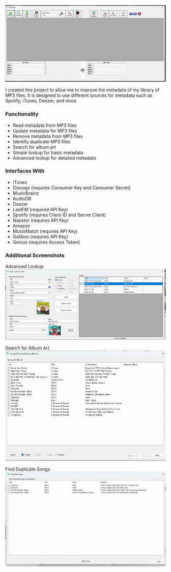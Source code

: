 <img src="https://github.com/Coffmans/TotalTagger/blob/ea46fdf61f2816d9d54a7863ebbf3d2f50b3a6d4/screenshots/Total Tagger.jpg"  title="Total Tagger">

I created this project to allow me to improve the metadata of my library of MP3 files. It is designed to use different sources for metadata such as Spotify, iTunes, Deezer, and more.

<h3>Functionality</h3>
<ul>
  <li>Read metadata from MP3 files</li>
  <li>Update metadata for MP3 files</li>
  <li>Remove metadata from MP3 files</li>
  <li>Identify duplicate MP3 files</li>
  <li>Search for album art</li>
  <li>Simple lookup for basic metadata</li>
  <li>Advanced lookup for detailed metadata</li>
</ul>

<h3>Interfaces With</h3>
<ul>
<li>iTunes</li>
<li>Discogs (requires Consumer Key and Consumer Secret)</li>
<li>MusicBrainz</li>
<li>AudioDB</li>
<li>Deezer</li>
<li>LastFM (required API Key)</li>
<li>Spotify (requires Client ID and Secret Client)</li>
<li>Napster (requires API Key)</li>
<li>Amazon</li>
<li>MusixMatch (requires API Key)</li>
<li>Galiboo (requires API Key)</li>
<li>Genius (requires Access Token)</li>
</ul>

<h3>Additional Screenshots</h3>
Advanced Lookup
<img src="https://github.com/Coffmans/TotalTagger/blob/master/screenshots/advanced lookup.jpg"  title="Advanced Lookup">

Search for Album Art
<img src="https://github.com/Coffmans/TotalTagger/blob/master/screenshots/missing album art.jpg"  title="Search for Album Art">

Find Duplicate Songs
<img src="https://github.com/Coffmans/TotalTagger/blob/master/screenshots/find duplicates.jpg"  title="Find Duplicate Songs">
